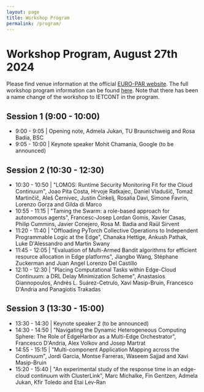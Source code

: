 ```yaml
---
layout: page
title: Workshop Program
permalink: /program/
---
```

# Workshop Program, August 27th 2024

Please find venue information at the official [EURO-PAR website](https://2024.euro-par.org/nc/attending/). The full workshop program information can be found [here](https://2024.euro-par.org/program/program/). Note that there has been a name change of the workshop to IETCONT in the program.

## Session 1 (9:00 - 10:00)

* 9:00 - 9:05 | Opening note, Admela Jukan, TU Braunschweig and Rosa Badia, BSC
* 9:05 - 10:00 | Keynote speaker Mohit Chamania, Google (to be announced)

## Session 2 (10:30 - 12:30)
* 10:30 - 10:50 | "LOMOS: Runtime Security Monitoring Fit for the Cloud Continuum", Joao Pita Costa, Hrvoje Ratkajec, Daniel Vladušič, Tomaž Martinčič, Aleš Černivec, Justin Činkelj, Rosalia Davi, Simone Favrin, Lorenzo Gorza and Gilda di Marco
* 10:55 - 11:15 | "Taming the Swarm: a role-based approach for autonomous agents", Francesc-Josep Lordan Gomis, Xavier Casas, Philip Cummins, Javier Conejero, Rosa M. Badia and Raül Sirvent
* 11:20 - 11:40 | "Offloading PyTorch Collective Operations to Independent Programmable Logic at the Edge", Chanaka Hettige, Ankush Pathak, Luke D'Alessandro and Martin Swany
* 11:45 - 12:05 | "Evaluation of Multi-Armed Bandit algorithms for efficient resource allocation in Edge platforms", Jiangbo Wang, Stéphane Zuckerman and Juan Angel Lorenzo Del Castillo
* 12:10 - 12:30 | "Placing Computational Tasks within Edge-Cloud Continuum: a DRL Delay Minimization Scheme", Anastasios Giannopoulos, Andrés L. Suárez-Cetrulo, Xavi Masip-Bruin, Francesco D'Andria and Panagiotis Trakadas

## Session 3 (13:30 - 15:00)

* 13:30 - 14:30 | Keynote speaker 2 (to be announced)
* 14:30 - 14:50 | "Navigating the Dynamic Heterogeneous Computing Sphere: The Role of EdgeHarbor as a Multi-Edge Orchestrator", Francesco D'Andria, Alex Volkov and Josep Martrat
* 14:55 - 15:15 | "Multi-component Application Mapping across the Continuum", Jordi Garcia, Montse Farreras, Waseem Sajjad and Xavi Masip-Bruin
* 15:20 - 15:40 | "An experimental study of the response time in an edge-cloud continuum with ClusterLink", Marc Michalke, Fin Gentzen, Admela Jukan, Kfir Toledo and Etai Lev-Ran
